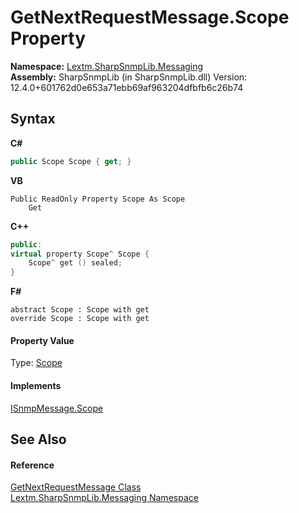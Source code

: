 # GetNextRequestMessage.Scope Property 
 

**Namespace:**&nbsp;<a href="N_Lextm_SharpSnmpLib_Messaging">Lextm.SharpSnmpLib.Messaging</a><br />**Assembly:**&nbsp;SharpSnmpLib (in SharpSnmpLib.dll) Version: 12.4.0+601762d0e653a71ebb69af963204dfbfb6c26b74

## Syntax

**C#**<br />
``` C#
public Scope Scope { get; }
```

**VB**<br />
``` VB
Public ReadOnly Property Scope As Scope
	Get
```

**C++**<br />
``` C++
public:
virtual property Scope^ Scope {
	Scope^ get () sealed;
}
```

**F#**<br />
``` F#
abstract Scope : Scope with get
override Scope : Scope with get
```


#### Property Value
Type: <a href="T_Lextm_SharpSnmpLib_Scope">Scope</a>

#### Implements
<a href="P_Lextm_SharpSnmpLib_Messaging_ISnmpMessage_Scope">ISnmpMessage.Scope</a><br />

## See Also


#### Reference
<a href="T_Lextm_SharpSnmpLib_Messaging_GetNextRequestMessage">GetNextRequestMessage Class</a><br /><a href="N_Lextm_SharpSnmpLib_Messaging">Lextm.SharpSnmpLib.Messaging Namespace</a><br />